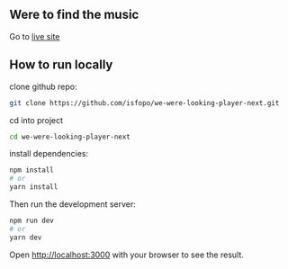 ## Were to find the music 

Go to [live site](https://these-elements-combined.com)

## How to run locally

clone github repo:
```bash
git clone https://github.com/isfopo/we-were-looking-player-next.git
```

cd into project
```bash
cd we-were-looking-player-next
```

install dependencies:

```bash
npm install
# or
yarn install
```

Then run the development server:

```bash
npm run dev
# or
yarn dev
```

Open [http://localhost:3000](http://localhost:3000) with your browser to see the result.
